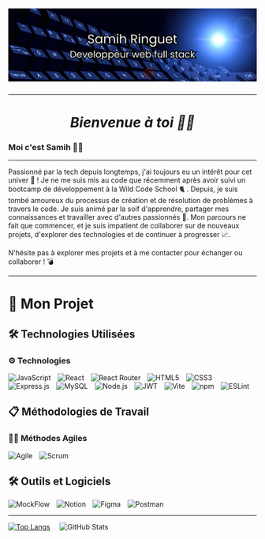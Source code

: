 #  ![cover](https://github.com/samihringuet/samihringuet/blob/main/bannersam.png)

---


<div align="center">
  <h1><strong><em> Bienvenue à toi 🧙‍♂️</em></strong></h1>
</div>

### Moi c'est Samih  🐱‍👤


---
Passionné par la tech depuis longtemps, j'ai toujours eu un intérêt pour cet univer 💾 ! Je ne me suis mis au code que récemment après avoir suivi un bootcamp de développement à la Wild Code School 🐈 .
Depuis, je suis tombé amoureux du processus de création et de résolution de problèmes à travers le code. Je suis animé par la soif d'apprendre, partager mes connaissances et travailler avec d'autres passionnés 🚀. Mon parcours ne fait que commencer, et je suis impatient de collaborer sur de nouveaux projets, d'explorer des technologies et de continuer à progresser 📈.

N'hésite pas à explorer mes projets et à me contacter pour échanger ou collaborer ! 💣

___

# 🚀 Mon Projet

## 🛠️ Technologies Utilisées

### ⚙️ Technologies

<p align="left">
  <img src="https://img.shields.io/badge/JavaScript-F7DF1E?style=for-the-badge&logo=javascript&logoColor=black" alt="JavaScript" width="100" height="25" style="margin-right: 10px;"/>
  <img src="https://img.shields.io/badge/React-20232A?style=for-the-badge&logo=react&logoColor=61DAFB" alt="React" width="100" height="25" style="margin-right: 10px;"/>
  <img src="https://img.shields.io/badge/React_Router-CA4245?style=for-the-badge&logo=react-router&logoColor=white" alt="React Router" width="100" height="25" style="margin-right: 10px;"/>
  <img src="https://img.shields.io/badge/HTML5-E34F26?style=for-the-badge&logo=html5&logoColor=white" alt="HTML5" width="100" height="25" style="margin-right: 10px;"/>
  <img src="https://img.shields.io/badge/CSS3-1572B6?style=for-the-badge&logo=css3&logoColor=white" alt="CSS3" width="100" height="25" style="margin-right: 10px;"/>
  <img src="https://img.shields.io/badge/Express.js-404D59?style=for-the-badge" alt="Express.js" width="100" height="25" style="margin-right: 10px;"/>
  <img src="https://img.shields.io/badge/MySQL-4479A1?style=for-the-badge&logo=mysql&logoColor=white" alt="MySQL" width="100" height="25" style="margin-right: 10px;"/>
  <img src="https://img.shields.io/badge/Node.js-43853D?style=for-the-badge&logo=node.js&logoColor=white" alt="Node.js" width="100" height="25" style="margin-right: 10px;"/>
  <img src="https://img.shields.io/badge/JWT-000000?style=for-the-badge&logo=json-web-tokens&logoColor=white" alt="JWT" width="100" height="25" style="margin-right: 10px;"/>
  <img src="https://img.shields.io/badge/Vite-646CFF?style=for-the-badge&logo=vite&logoColor=white" alt="Vite" width="100" height="25" style="margin-right: 10px;"/>
  <img src="https://img.shields.io/badge/npm-CB3837?style=for-the-badge&logo=npm&logoColor=white" alt="npm" width="100" height="25" style="margin-right: 10px;"/>
  <img src="https://img.shields.io/badge/ESLint-4B32C3?style=for-the-badge&logo=eslint&logoColor=white" alt="ESLint" width="100" height="25" style="margin-right: 10px;"/>
</p>

## 📋 Méthodologies de Travail

### 🧑‍💻 Méthodes Agiles

<p align="left">
  <img src="https://img.shields.io/badge/Agile-48C774?style=for-the-badge&logo=agile&logoColor=white" alt="Agile" width="100" height="25" style="margin-right: 10px;"/>
  <img src="https://img.shields.io/badge/Scrum-6DB33F?style=for-the-badge&logo=scrum&logoColor=white" alt="Scrum" width="100" height="25" style="margin-right: 10px;"/>
</p>

## 🛠️ Outils et Logiciels

<p align="left">
  <img src="https://img.shields.io/badge/MockFlow-FFD700?style=for-the-badge&logo=mockflow&logoColor=black" alt="MockFlow" width="100" height="25" style="margin-right: 10px;"/>
  <img src="https://img.shields.io/badge/Notion-000000?style=for-the-badge&logo=notion&logoColor=white" alt="Notion" width="100" height="25" style="margin-right: 10px;"/>
  <img src="https://img.shields.io/badge/Figma-F24E1E?style=for-the-badge&logo=figma&logoColor=white" alt="Figma" width="100" height="25" style="margin-right: 10px;"/>
  <img src="https://img.shields.io/badge/Postman-FF6C37?style=for-the-badge&logo=postman&logoColor=white" alt="Postman" width="100" height="25" style="margin-right: 10px;"/>
</p>



___

<div width="1000" >
  <a href="https://github.com/samihringuet/github-readme-stats">
    <img src="https://github-readme-stats.vercel.app/api/top-langs/?username=samihringuet&layout=donut&theme=aura_dark&size_weight=0.5&count_weight=0.5" alt="Top Langs" />
  </a>
  <a href="https://github.com/samihringuet/github-readme-stats">
    <img src="https://github-readme-stats.vercel.app/api?username=samihringuet&theme=aura_dark&hide=stars,issues" alt="GitHub Stats" width="400" height="220" align="right" />
  </a>
</div><!--
**samihringuet/samihringuet** is a ✨ _special_ ✨ repository because its `README.md` (this file) appears on your GitHub profile.
# Mon Projet



Here are some ideas to get you started:

- 🔭 I’m currently working on ...
- 🌱 I’m currently learning ...
- 👯 I’m looking to collaborate on ...
- 🤔 I’m looking for help with ...
- 💬 Ask me about ...
- 📫 How to reach me: ...
- 😄 Pronouns: ...
- ⚡ Fun fact: ...
-->
